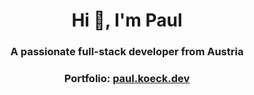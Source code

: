 <h1 align="center">Hi 👋, I'm Paul</h1>
<h3 align="center">A passionate full-stack developer from Austria</h3>
<h3 align="center">Portfolio: <a href="https://paul.koeck.dev">paul.koeck.dev</a></h3>

